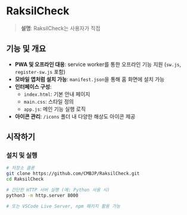 # RaksilCheck

> **설명**: RaksilCheck는 사용자가 직접 

##  기능 및 개요
- **PWA 및 오프라인 대응**: service worker를 통한 오프라인 기능 지원 (`sw.js`, `register-sw.js` 포함)
- **모바일 앱처럼 설치 가능**: `manifest.json`을 통해 홈 화면에 설치 가능
- **인터페이스 구성**:
  - `index.html`: 기본 안내 페이지
  - `main.css`: 스타일 정의
  - `app.js`: 메인 기능 실행 로직
- **아이콘 관리**: `/icons` 폴더 내 다양한 해상도 아이콘 제공

##  시작하기
### 설치 및 실행
```bash
# 저장소 클론
git clone https://github.com/CMBJP/RaksilCheck.git
cd RaksilCheck

# 간단한 HTTP 서버 실행 (예: Python 사용 시)
python3 -m http.server 8000

# 또는 VSCode Live Server, npm 패키지 활용 가능
